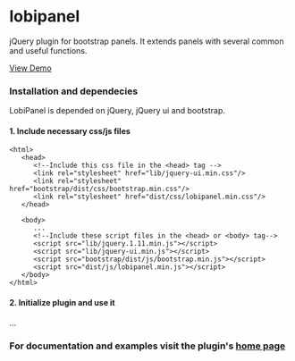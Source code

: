 # lobipanel
jQuery plugin for bootstrap panels. It extends panels with several common and useful functions.

[View Demo](http://lobianijs.com/site/lobipanel)

### Installation and dependecies

LobiPanel is depended on jQuery, jQuery ui and bootstrap.

#### 1. Include necessary css/js files

```<!DOCTYPE html>
<html>
   <head>
      <!--Include this css file in the <head> tag -->
      <link rel="stylesheet" href="lib/jquery-ui.min.css"/>
      <link rel="stylesheet" href="bootstrap/dist/css/bootstrap.min.css"/>
      <link rel="stylesheet" href="dist/css/lobipanel.min.css"/>
   </head>

   <body>
      ...
      <!--Include these script files in the <head> or <body> tag-->
      <script src="lib/jquery.1.11.min.js"></script>
      <script src="lib/jquery-ui.min.js"></script>
      <script src="bootstrap/dist/js/bootstrap.min.js"></script>
      <script src="dist/js/lobipanel.min.js"></script>
   </body>
</html>
```

#### 2. Initialize plugin and use it

...

### For documentation and examples visit the plugin's [home page](http://lobianijs.com/site/lobipanel)
